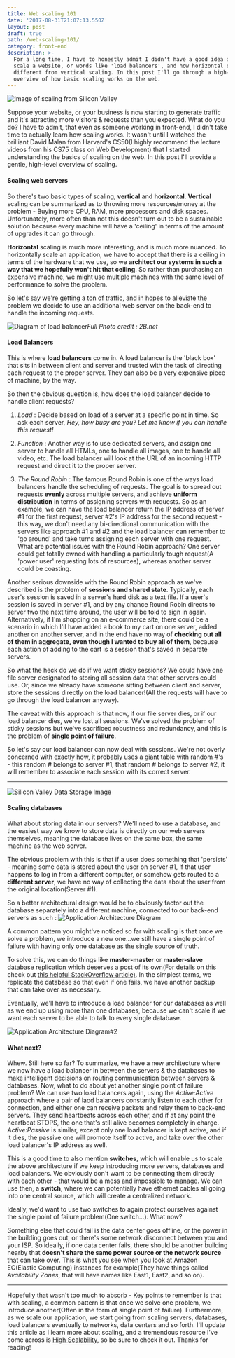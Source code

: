 ```yaml
---
title: Web scaling 101
date: '2017-08-31T21:07:13.550Z'
layout: post
draft: true
path: /web-scaling-101/
category: front-end
description: >-
  For a long time, I have to honestly admit I didn't have a good idea of how to
  scale a website, or words like 'load balancers', and how horizontal scaling is
  different from vertical scaling. In this post I'll go through a high-level
  overview of how basic scaling works on the web.
---
```

![Image of scaling from Silicon Valley](http://i.imgur.com/sdJo1bi.jpg)

Suppose your website, or your business is now starting to generate traffic and it's attracting more visitors & requests than you expected. What do you do? I have to admit, that even as someone working in front-end, I didn't take time to actually learn how scaling works. It wasn't until I watched the brilliant David Malan from Harvard's CS50(I highly recommend the lecture videos from his CS75 class on Web Development) that I started understanding the basics of scaling on the web. In this post I'll provide a gentle, high-level overview of scaling.

#### Scaling web servers

So there's two basic types of scaling, **vertical** and **horizontal**. **Vertical** scaling can be summarized as to throwing more resources/money at the problem - Buying more CPU, RAM, more processors and disk spaces. Unfortunately, more often than not this doesn't turn out to be a sustainable solution because every machine will have a 'ceiling' in terms of the amount of upgrades it can go through.

**Horizontal** scaling is much more interesting, and is much more nuanced. To horizontally scale an application, we have to accept that there is a ceiling in terms of the hardware that we use, so we __architect our systems in such a way that we hopefully won't hit that ceiling__. So rather than purchasing an expensive machine, we might use multiple machines with the same level of performance to solve the problem.

So let's say we're getting a ton of traffic, and in hopes to alleviate the problem we decide to use an additional web server on the back-end to handle the incoming requests.

![Diagram of load balancer](http://www.2bnet.co.il/webfiles/fck/image/loadbalancer.JPG)*Full Photo credit : 2B.net*

#### Load Balancers

This is where **load balancers** come in. A load balancer is the 'black box' that sits in between client and server and trusted with the task of directing each request to the proper server. They can also be a very expensive piece of machine, by the way.

So then the obvious question is, how does the load balancer decide to handle client requests?
1. _Load_ : Decide based on load of a server at a specific point in time. So ask each server, _Hey, how busy are you? Let me know if you can handle this request!_

2. _Function_ : Another way is to use dedicated servers, and assign one server to handle all HTMLs, one to handle all images, one to handle all video, etc. The load balancer will look at the URL of an incoming HTTP request and direct it to the proper server.

3. _The Round Robin_ : The famous Round Robin is one of the ways load balancers handle the scheduling of requests. The goal is to spread out requests **evenly** across multiple servers, and achieve **uniform distribution** in terms of assigning servers with requests. So as an example, we can have the load balancer return the IP address of server #1 for the first request, server #2's IP address for the second request - this way, we don't need any bi-directional communication with the servers like approach #1 and #2 and the load balancer can remember to 'go around' and take turns assigning each server with one request. What are potential issues with the Round Robin approach? One server could get totally owned with handling a particularly tough request(A 'power user' requesting lots of resources), whereas another server could be coasting.

Another serious downside with the Round Robin approach as we've described is the problem of __sessions and shared state__. Typically, each user's session is saved in a server's hard disk as a text file. If a user's session is saved in server #1, and by any chance Round Robin directs to server two the next time around, the user will be told to sign in again. Alternatively, if I'm shopping on an e-commerce site, there could be a scenario in which I'll have added a book to my cart on one server, added another on another server, and in the end have no way of __checking out all of them in aggregate, even though I wanted to buy all of them__, because each action of adding to the cart is a session that's saved in separate servers.

So what the heck do we do if we want sticky sessions? We could have one file server designated to storing all session data that other servers could use. Or, since we already have someone sitting between client and server, store the sessions directly on the load balancer!(All the requests will have to go through the load balancer anyway).

The caveat with this approach is that now, if our file server dies, or if our load balancer dies, we've lost all sessions. We've solved the problem of sticky sessions but we've sacrificed robustness and redundancy, and this is the problem of **single point of failure**.

So let's say our load balancer can now deal with sessions. We're not overly concerned with exactly how, it probably uses a giant table with random #'s - this random # belongs to server #1, that random # belongs to server #2, it will remember to associate each session with its correct server.

---
![Silicon Valley Data Storage Image](http://i.imgur.com/d887eoj.jpg)

#### Scaling databases

What about storing data in our servers? We'll need to use a database, and the easiest way we know to store data is directly on our web servers themselves, meaning the database lives on the same box, the same machine as the web server.

The obvious problem with this is that if a user does something that 'persists' - meaning some data is stored about the user on server #1, if that user happens to log in from a different computer, or somehow gets routed to a **different server**, we have no way of collecting the data about the user from the original location(Server #1).

So a better architectural design would be to obviously factor out the database separately into a different machine, connected to our back-end servers as such :
![Application Architecture Diagram](http://i.imgur.com/E7418TJ.png)

A common pattern you might've noticed so far with scaling is that once we solve a problem, we introduce a new one...we still have a single point of failure with having only one database as the single source of truth.

To solve this, we can do things like **master-master** or **master-slave** database replication which deserves a post of its own(For details on this check out [this helpful StackOverflow article)](https://stackoverflow.com/questions/3736969/master-master-vs-master-slave-database-architecture). In the simplest terms, we replicate the database so that even if one fails, we have another backup that can take over as necessary.

Eventually, we'll have to introduce a load balancer for our databases as well as we end up using more than one databases, because we can't scale if we want each server to be able to talk to every single database.

![Application Architecture Diagram#2](http://i.imgur.com/uX3eGqY.png)

#### What next?

Whew. Still here so far? To summarize, we have a new architecture where we now have a load balancer in between the servers & the databases to make intelligent decisions on routing communication between servers & databases. Now, what to do about yet another single point of failure problem? We can use two load balancers again, using the _Active:Active_ approach where a pair of laod balancers constantly listen to each other for connection, and either one can receive packets and relay them to back-end servers. They send heartbeats across each other, and if at any point the heartbeat STOPS, the one that's still alive becomes completely in charge. _Active:Passive_ is similar, except only one load balancer is kept active, and if it dies, the passive one will promote itself to active, and take over the other load balancer's IP address as well.

This is a good time to also mention __switches__, which will enable us to scale the above architecture if we keep introducing more servers, databases and load balancers. We obviously don't want to be connecting them directly with each other - that would be a mess and impossible to manage. We can use then, a __switch__, where we can potentially have ethernet cables all going into one central source, which will create a centralized network.

Ideally, we'd want to use two switches to again protect ourselves against the single point of failure problem(One switch...). What now?

Something else that could fail is the data center goes offline, or the power in the building goes out, or there's some network disconnect between you and your ISP. So ideally, if one data center fails, there should be another building nearby that __doesn't share the same power source or the network source__ that can take over. This is what you see when you look at Amazon EC(Elastic Computing) instances for example(They have things called _Availability Zones_, that will have names like East1, East2, and so on).

---
Hopefully that wasn't too much to absorb - Key points to remember is that with scaling, a common pattern is that once we solve one problem, we introduce another(Often in the form of single point of failure). Furthermore, as we scale our application, we start going from scaling servers, databases, load balancers eventually to networks, data centers and so forth. I'll update this article as I learn more about scaling, and a tremendous resource I've come across is [High Scalability](http://highscalability.com/), so be sure to check it out. Thanks for reading!


